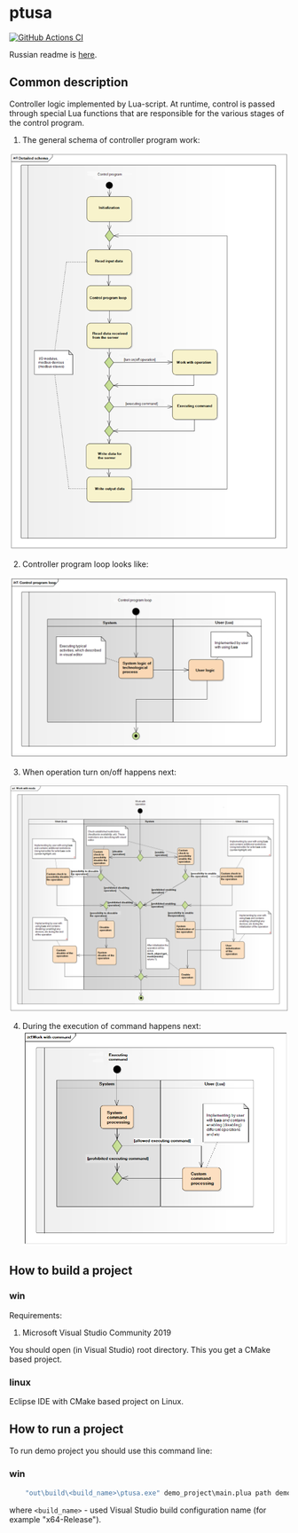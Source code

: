 # ptusa
 
[![GitHub Actions CI](https://github.com/savushkin-r-d/ptusa_main/actions/workflows/cmake.yml/badge.svg)](https://github.com/savushkin-r-d/ptusa_main/actions/workflows/cmake.yml)
 
 Russian readme is [here](russian_readme/readme.md).

## Common description ##

Controller logic implemented by Lua-script. At runtime, control is passed through special Lua functions that are responsible for the various stages of the control program.

1. The general schema of controller program work:

![Clone repository](readme_images/main_en.png)

2. Controller program loop looks like:

![Clone repository](readme_images/control_cycle_en.png)

3. When operation turn on/off happens next:

![Clone repository](readme_images/tech_object__set_mode_en.png)

4. During the execution of command happens next:
![Clone repository](readme_images/tech_object__exec_cmd_en.png)

## How to build a project ##

### win ###

Requirements:
1. Microsoft Visual Studio Community 2019

You should open (in Visual Studio) root directory. This you get a CMake based project.

### linux ###

Eclipse IDE with CMake based project on Linux.

## How to run a project ##

To run demo project you should use this command line:

### win ###

```cmd
    "out\build\<build_name>\ptusa.exe" demo_project\main.plua path demo_project\ sys_path demo_project\sys\ debug
```

where `<build_name>` - used Visual Studio build configuration name (for example "x64-Release").